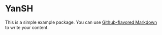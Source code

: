  # YanSH

This is a simple example package. You can use
[Github-flavored Markdown](https://guides.github.com/features/mastering-markdown/)
to write your content.